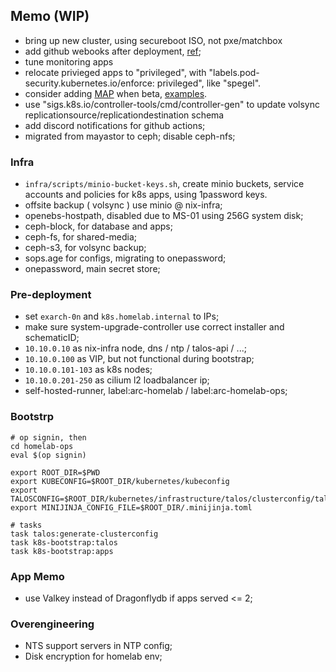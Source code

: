 ## Memo (WIP)

- bring up new cluster, using secureboot ISO, not pxe/matchbox
- add github webooks after deployment, [ref](https://fluxcd.io/flux/guides/webhook-receivers/#define-a-git-repository-receiver);
- tune monitoring apps
- relocate privieged apps to "privileged", with "labels.pod-security.kubernetes.io/enforce: privileged", like "spegel".
- consider adding [MAP](https://github.com/kubernetes/enhancements/tree/master/keps/sig-api-machinery/3962-mutating-admission-policies) when beta, [examples](https://github.com/search?q=repo%3Abjw-s-labs%2Fhomelab-ops+MutatingAdmissionPolicy&type=commits).
- use "sigs.k8s.io/controller-tools/cmd/controller-gen" to update volsync replicationsource/replicationdestination schema
- add discord notifications for github actions;
- migrated from mayastor to ceph; disable ceph-nfs;

### Infra

- `infra/scripts/minio-bucket-keys.sh`, create minio buckets, service accounts and policies for k8s apps, using 1password keys.
- offsite backup ( volsync ) use minio @ nix-infra;
- openebs-hostpath, disabled due to MS-01 using 256G system disk;
- ceph-block, for database and apps;
- ceph-fs, for shared-media;
- ceph-s3, for volsync backup;
- sops.age for configs, migrating to onepassword;
- onepassword, main secret store;

### Pre-deployment

- set `exarch-0n` and `k8s.homelab.internal` to IPs;
- make sure system-upgrade-controller use correct installer and schematicID;
- `10.10.0.10` as nix-infra node, dns / ntp / talos-api / ...;
- `10.10.0.100` as VIP, but not functional during bootstrap;
- `10.10.0.101-103` as k8s nodes;
- `10.10.0.201-250` as cilium l2 loadbalancer ip;
- self-hosted-runner, label:arc-homelab / label:arc-homelab-ops;

### Bootstrp

```shell
# op signin, then
cd homelab-ops
eval $(op signin)

export ROOT_DIR=$PWD
export KUBECONFIG=$ROOT_DIR/kubernetes/kubeconfig
export TALOSCONFIG=$ROOT_DIR/kubernetes/infrastructure/talos/clusterconfig/talosconfig
export MINIJINJA_CONFIG_FILE=$ROOT_DIR/.minijinja.toml

# tasks
task talos:generate-clusterconfig
task k8s-bootstrap:talos
task k8s-bootstrap:apps
```

### App Memo

- use Valkey instead of Dragonflydb if apps served <= 2;

### Overengineering

- NTS support servers in NTP config;
- Disk encryption for homelab env;
